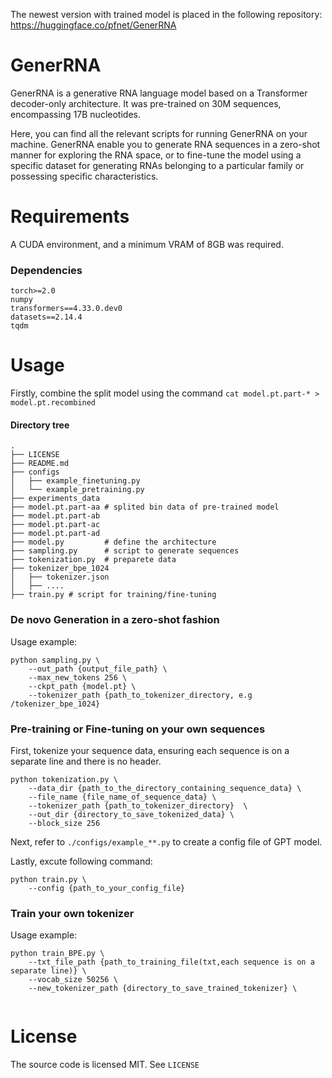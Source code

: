 The newest version with trained model is placed in the following repository:
https://huggingface.co/pfnet/GenerRNA

# GenerRNA
GenerRNA is a generative RNA language model based on a Transformer decoder-only architecture. It was pre-trained on 30M sequences, encompassing 17B nucleotides.

Here, you can find all the relevant scripts for running GenerRNA on your machine. GenerRNA enable you to generate RNA sequences in a zero-shot manner for exploring the RNA space, or to fine-tune the model using a specific dataset for generating RNAs belonging to a particular family or possessing specific characteristics.

# Requirements
A CUDA environment, and a minimum VRAM of 8GB was required.
### Dependencies
```
torch>=2.0
numpy
transformers==4.33.0.dev0
datasets==2.14.4
tqdm
```

# Usage
Firstly, combine the split model using the command `cat model.pt.part-* > model.pt.recombined`
#### Directory tree
```
.
├── LICENSE
├── README.md
├── configs 
│   ├── example_finetuning.py
│   └── example_pretraining.py
├── experiments_data
├── model.pt.part-aa # splited bin data of pre-trained model
├── model.pt.part-ab
├── model.pt.part-ac
├── model.pt.part-ad
├── model.py         # define the architecture
├── sampling.py      # script to generate sequences
├── tokenization.py  # preparete data
├── tokenizer_bpe_1024
│   ├── tokenizer.json
│   ├── ....
├── train.py # script for training/fine-tuning
```

### De novo Generation in a zero-shot fashion
Usage example:
```
python sampling.py \
    --out_path {output_file_path} \
    --max_new_tokens 256 \
    --ckpt_path {model.pt} \
    --tokenizer_path {path_to_tokenizer_directory, e.g /tokenizer_bpe_1024}
```
### Pre-training or Fine-tuning on your own sequences
First, tokenize your sequence data, ensuring each sequence is on a separate line and there is no header.
```
python tokenization.py \
    --data_dir {path_to_the_directory_containing_sequence_data} \
    --file_name {file_name_of_sequence_data} \
    --tokenizer_path {path_to_tokenizer_directory}  \
    --out_dir {directory_to_save_tokenized_data} \
    --block_size 256
```

Next, refer to `./configs/example_**.py` to create a config file of GPT model.

Lastly, excute following command:
```
python train.py \
    --config {path_to_your_config_file}
```

### Train your own tokenizer
Usage example:
```
python train_BPE.py \
    --txt_file_path {path_to_training_file(txt,each sequence is on a separate line)} \
    --vocab_size 50256 \
    --new_tokenizer_path {directory_to_save_trained_tokenizer} \
                
```

# License
The source code is licensed MIT. See `LICENSE`
